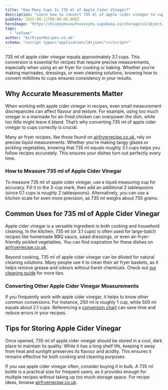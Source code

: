 ```yaml
---
title: "How Many Cups Is 735 ml of Apple Cider Vinegar?"
description: "Learn how to convert 735 ml of apple cider vinegar to cups for precise cooking and baking. Get accurate measurements in seconds!"
pubDate: 2025-08-11T00:00:00.000Z
heroImage: "https://klueoymssxwfnxsvcyhv.supabase.co/storage/v1/object/public/md/how-many-cups-is-735-ml-of-apple-cider-vinegar-2116a086.webp"
tags:
  - "volume"
author: "AirFryerRecipes.co.uk"
schema: "<script type=\"application/ld+json\"></script>"
---
```


<p>735 ml of apple cider vinegar equals approximately 3.1 cups. This conversion is essential for recipes that require precise measurements, especially when using an air fryer for cooking or baking. Whether you're making marinades, dressings, or even cleaning solutions, knowing how to convert millilitres to cups ensures consistency in your results.</p>  

<h2>Why Accurate Measurements Matter</h2>  
<p>When working with apple cider vinegar in recipes, even small measurement discrepancies can affect flavour and texture. For example, using too much vinegar in a marinade for air-fried chicken can overpower the dish, while too little might leave it bland. That’s why converting 735 ml of apple cider vinegar to cups correctly is crucial.</p>  

<p>Many air fryer recipes, like those found on <a href=https://www.airfryerrecipe.co.uk/recipes>airfryerrecipe.co.uk</a>, rely on precise liquid measurements. Whether you're making tangy glazes or pickling vegetables, knowing that 735 ml equals roughly 3.1 cups helps you follow recipes accurately. This ensures your dishes turn out perfectly every time.</p>  

<h3>How to Measure 735 ml of Apple Cider Vinegar</h3>  
<p>To measure 735 ml of apple cider vinegar, use a liquid measuring cup for accuracy. Fill it to the 3-cup mark, then add an additional 2 tablespoons (since 0.1 cups is roughly 2 tablespoons). Alternatively, you can use a kitchen scale for even more precision, as 735 ml weighs about 735 grams.</p>  

<h2>Common Uses for 735 ml of Apple Cider Vinegar</h2>  
<p>Apple cider vinegar is a versatile ingredient in both cooking and household cleaning. In the kitchen, 735 ml (or 3.1 cups) is often used for large-batch recipes like homemade BBQ sauce, salad dressings, or even air-fryer-friendly pickled vegetables. You can find inspiration for these dishes on <a href=https://www.airfryerrecipe.co.uk/recipe-category/vegetables>airfryerrecipe.co.uk</a>.</p>  

<p>Beyond cooking, 735 ml of apple cider vinegar can be diluted for natural cleaning solutions. Many people use it to clean their air fryer baskets, as it helps remove grease and odours without harsh chemicals. Check out <a href=https://www.airfryerrecipe.co.uk/air-fryer-cleaner>our cleaning guide</a> for more tips.</p>  

<h3>Converting Other Apple Cider Vinegar Measurements</h3>  
<p>If you frequently work with apple cider vinegar, it helps to know other common conversions. For instance, 250 ml is roughly 1 cup, while 500 ml equals about 2.1 cups. Referencing a <a href=https://www.airfryerrecipe.co.uk/air-fryer-conversion-chart>conversion chart</a> can save time and reduce errors in your recipes.</p>  

<h2>Tips for Storing Apple Cider Vinegar</h2>  
<p>Once opened, 735 ml of apple cider vinegar should be stored in a cool, dark place to maintain its quality. While it has a long shelf life, keeping it away from heat and sunlight preserves its flavour and acidity. This ensures it remains effective for both cooking and cleaning purposes.</p>  

<p>If you use apple cider vinegar often, consider buying it in bulk. A 735 ml bottle is a practical size for frequent users, as it provides enough for multiple recipes without taking up too much storage space. For recipe ideas, browse <a href=https://www.airfryerrecipe.co.uk>airfryerrecipe.co.uk</a>.</p>